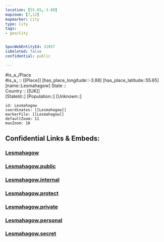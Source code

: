 ```yaml
---
location: [55.65,-3.88] 
mapzoom: [7,12] 
mapmarker: city 
type: City
tags:
- geo/City


SpocWebEntityId: 31957
isDeleted: false
confidential: public

---
```

#is_a_/Place  
#is_a_ :: [[Place]] 
[has_place_longitude::-3.88] 
[has_place_latitude::55.65] 
[name::Lesmahagow] 
State ::  
Country :: [[UK]]  
[StateId::] 
[Population::] 
[Unknown::] 


```leaflet
id: Lesmahagow
coordinates: [[Lesmahagow]] 
markerFile: [[Lesmahagow]] 
defaultZoom: 11 
maxZoom: 18
```


## Confidential Links & Embeds: 

### [Lesmahagow](/_Standards/Earth/Continent/Europe/Europe~North/UK/Scotland/counties~Scotland/Lanarkshire~South/cities~Lanarkshire~South/Lesmahagow.md) 

### [Lesmahagow.public](/_public/Earth/Continent/Europe/Europe~North/UK/Scotland/counties~Scotland/Lanarkshire~South/cities~Lanarkshire~South/Lesmahagow.public.md) 

### [Lesmahagow.internal](/_internal/Earth/Continent/Europe/Europe~North/UK/Scotland/counties~Scotland/Lanarkshire~South/cities~Lanarkshire~South/Lesmahagow.internal.md) 

### [Lesmahagow.protect](/_protect/Earth/Continent/Europe/Europe~North/UK/Scotland/counties~Scotland/Lanarkshire~South/cities~Lanarkshire~South/Lesmahagow.protect.md) 

### [Lesmahagow.private](/_private/Earth/Continent/Europe/Europe~North/UK/Scotland/counties~Scotland/Lanarkshire~South/cities~Lanarkshire~South/Lesmahagow.private.md) 

### [Lesmahagow.personal](/_personal/Earth/Continent/Europe/Europe~North/UK/Scotland/counties~Scotland/Lanarkshire~South/cities~Lanarkshire~South/Lesmahagow.personal.md) 

### [Lesmahagow.secret](/_secret/Earth/Continent/Europe/Europe~North/UK/Scotland/counties~Scotland/Lanarkshire~South/cities~Lanarkshire~South/Lesmahagow.secret.md)

